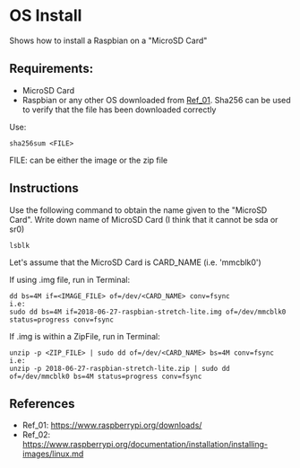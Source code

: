 # OS Install
Shows how to install a Raspbian on a "MicroSD Card"

## Requirements:
* MicroSD Card
* Raspbian or any other OS downloaded from [Ref_01]( https://www.raspberrypi.org/downloads/). Sha256 can be used to verify that the file has been downloaded correctly

Use:
```
sha256sum <FILE>
```
FILE: can be either the image or the zip file


## Instructions
Use the following command to obtain the name given to the "MicroSD Card".
Write down name of MicroSD Card (I think that it cannot be sda or sr0)
```
lsblk
```
Let's assume that the MicroSD Card is CARD_NAME (i.e. 'mmcblk0')

If using .img file, run in Terminal:
```
dd bs=4M if=<IMAGE_FILE> of=/dev/<CARD_NAME> conv=fsync
i.e:
sudo dd bs=4M if=2018-06-27-raspbian-stretch-lite.img of=/dev/mmcblk0 status=progress conv=fsync

```

If .img is within a ZipFile, run in Terminal:
```
unzip -p <ZIP_FILE> | sudo dd of=/dev/<CARD_NAME> bs=4M conv=fsync
i.e:
unzip -p 2018-06-27-raspbian-stretch-lite.zip | sudo dd of=/dev/mmcblk0 bs=4M status=progress conv=fsync
```

## References
* Ref_01: https://www.raspberrypi.org/downloads/
* Ref_02: https://www.raspberrypi.org/documentation/installation/installing-images/linux.md

